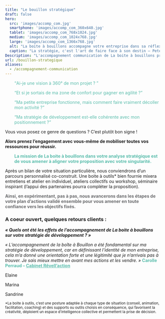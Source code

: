 ```yaml
---
title: "Le bouillon stratégique"
draft: false
hero:
  src: 'images/accomp_com.jpg'
  smartphone: 'images/accomp_com_360x640.jpg'
  tablet: 'images/accomp_com_768x1024.jpg'
  medium: 'images/accomp_com_1024x768.jpg'
  large: 'images/accomp_com_1366x768.jpg'
  alt: "La boite à bouillons accompagne votre entreprise dans sa réflexion stratégique de développement"
  caption: "La stratégie, c'est l'art de faire face à son destin – Peter Drucker."
Description: "L'accompagnement communication de La boite à bouillons prend forme à travers trois formules : la formule lancement, la formule essentielle et la formule tranquillité. Pour chacune, la méthode de La boite à bouillons est d'associer le collectif avec des processus d'intelligence collective qui permettent de faire mûrir votre projet en phase avec votre profil et vos aspirations profondes. A terme, l'objectif principal est de vous donner les clés de votre communication pour avancer en toute autonomie et en confiance."
url: /bouillon-strategique
aliases:
  - /accompagnement-communication
---
```

<p style="padding-left: 30px;">
    <span style="color: #59bcab;"><q>Ai-je une vision à 360° de mon projet ? </q></span>
</p>

<p style="padding-left: 30px;">
    <span style="color: #59bcab;"><q>Et si je sortais de ma zone de confort pour gagner en agilité ?</q></span>
</p>

<p style="padding-left: 30px;">
    <span style="color: #59bcab;"><q>Ma petite entreprise fonctionne, mais comment faire vraiment décoller mon activité
            ?</q></span>
</p>

<p style="padding-left: 30px;">
    <span style="color: #59bcab;"><q>Ma stratégie de développement est-elle cohérente avec mon positionnement
            ?</q></span>
</p>

<span style="line-height: inherit;">Vous vous posez ce genre de questions ? C&rsquo;est plutôt bon signe ! </span>

<span style="line-height: inherit;"><strong>Alors prenez l&rsquo;engagement avec vous-même de mobiliser toutes vos
        ressources pour réussir. </strong></span>

<p style="padding-left: 30px;">
    <span style="color: #59bcab;"><strong><span style="line-height: inherit;">La mission de La boite à bouillons dans
                votre analyse stratégique est de vous amener à aligner votre proposition avec votre
                singularité.</span></strong></span>
</p>

<span style="line-height: inherit;">Après un bilan de votre situation particulière, nous conviendrons d&rsquo;un
    parcours personnalisé co-construit. Une boite à outils* bien fournie mixera entretiens et atelier en individuel,
    ateliers collectifs ou workshop, séminaire inspirant (l&rsquo;appui des partenaires pourra compléter la
    proposition).</span>

**<span style="color: #696a6c;"><span style="line-height: inherit;">Ainsi, en expérimentant, pas à pas, nous avancerons
        dans les étapes de votre plan d&rsquo;actions validé ensemble pour vous amener en toute confiance vers les
        objectifs fixés.</span></span>**

### A coeur ouvert, quelques retours clients :

**_« Quels ont été les effets de l&rsquo;accompagnement de La boite à bouillons sur votre stratégie de développement
? »_**

_« L’accompagnement de la boîte à Bouillon a été fondamental sur ma stratégie de développement, car en définissant
l’identité de mon entreprise, cela m’a donné une orientation forte et une légitimité que je n’arrivais pas à trouver. Je
sais mieux mettre en avant mes actions et les vendre. »_ <span style="color: #59bcab;"><strong>Carolle Perraud &#8211;
        <a style="color: #59bcab;" href="https://www.revellaction.fr/" target="_blank" rel="noopener noreferrer">Cabinet
            Rêvell&rsquo;action</a></strong></span>

Elaine

Marina

Sandrine

<small>*La boite à outils, c’est une posture adaptée à chaque type de situation (conseil, animation, facilitation,
    coaching) et des supports ou outils choisis en conséquence, qui favorisent la créativité, déploient un espace
    d&rsquo;intelligence collective et permettent la prise de décision. </small>

